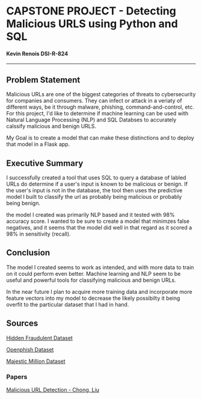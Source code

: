 # CAPSTONE PROJECT - Detecting Malicious URLS using Python and SQL

#### Kevin Renois DSI-R-824


---
## Problem Statement 

Malicious URLs are one of the biggest categories of threats to cybersecurity for companies and consumers. They can infect or attack in a veriaty of different ways, be it through malware, phishing, command-and-control, etc. For this project, I'd like to determine if machine learning can be used with Natural Language Processing (NLP) and SQL Databses to accurately calssify malicious and benign URLS.

My Goal is to create a model that can make these distinctions and to deploy that model in a Flask app.

## Executive Summary

I successfully created a tool that uses SQL to query a database of labled URLs do determine if a user's input is known to be malicious or benign. If the user's input is not in the database, the tool then uses the predictive model I built to classify the url as probably being malicious or probably being benign. 

the model I created was primarily NLP based and it tested with 98% accuracy score. I wanted to be sure to create a model that minimzes false negatives, and it seems that the model did well in that regard as it scored a 98% in sensitivity (recall).



## Conclusion

The model I created seems to work as intended, and with more data to train on it could perform even better. Machine learning and NLP seem to be useful and powerful tools for classifying malicious and benign URLs.

In the near future I plan to acquire more training data and incorporate more feature vectors into my model to decrease the likely possibilty it being overfit to the particular dataset that I had in hand.

## Sources

[Hidden Fraudulent Dataset](https://machinelearning.inginf.units.it/data-and-tools/hidden-fraudulent-urls-dataset)

[Openphish Dataset](https://www.phishtank.com/developer_info.php)

[Majestic Million Dataset](https://majestic.com/reports/majestic-million?s=999900)

### Papers
[Malicious URL Detection - Chong, Liu](http://cs229.stanford.edu/proj2012/ChongLiu-MaliciousURLDetection.pdf)




